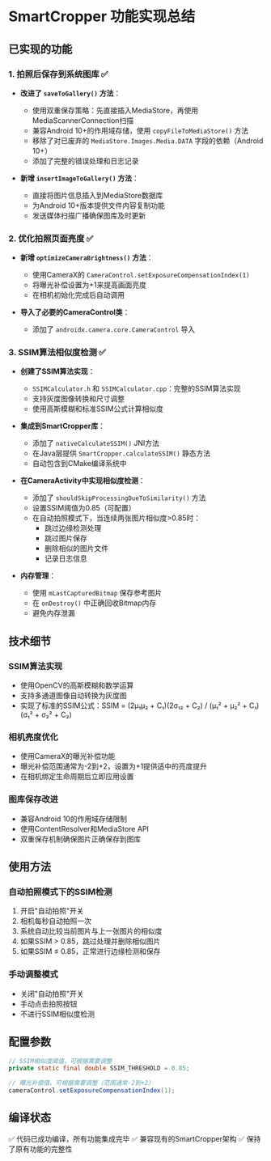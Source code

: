# SmartCropper 功能实现总结

## 已实现的功能

### 1. 拍照后保存到系统图库 ✅
- **改进了 `saveToGallery()` 方法**：
  - 使用双重保存策略：先直接插入MediaStore，再使用MediaScannerConnection扫描
  - 兼容Android 10+的作用域存储，使用 `copyFileToMediaStore()` 方法
  - 移除了对已废弃的 `MediaStore.Images.Media.DATA` 字段的依赖（Android 10+）
  - 添加了完整的错误处理和日志记录

- **新增 `insertImageToGallery()` 方法**：
  - 直接将图片信息插入到MediaStore数据库
  - 为Android 10+版本提供文件内容复制功能
  - 发送媒体扫描广播确保图库及时更新

### 2. 优化拍照页面亮度 ✅
- **新增 `optimizeCameraBrightness()` 方法**：
  - 使用CameraX的 `CameraControl.setExposureCompensationIndex(1)` 
  - 将曝光补偿设置为+1来提高画面亮度
  - 在相机初始化完成后自动调用

- **导入了必要的CameraControl类**：
  - 添加了 `androidx.camera.core.CameraControl` 导入

### 3. SSIM算法相似度检测 ✅
- **创建了SSIM算法实现**：
  - `SSIMCalculator.h` 和 `SSIMCalculator.cpp`：完整的SSIM算法实现
  - 支持灰度图像转换和尺寸调整
  - 使用高斯模糊和标准SSIM公式计算相似度

- **集成到SmartCropper库**：
  - 添加了 `nativeCalculateSSIM()` JNI方法
  - 在Java层提供 `SmartCropper.calculateSSIM()` 静态方法
  - 自动包含到CMake编译系统中

- **在CameraActivity中实现相似度检测**：
  - 添加了 `shouldSkipProcessingDueToSimilarity()` 方法
  - 设置SSIM阈值为0.85（可配置）
  - 在自动拍照模式下，当连续两张图片相似度>0.85时：
    - 跳过边缘检测处理
    - 跳过图片保存
    - 删除相似的图片文件
    - 记录日志信息

- **内存管理**：
  - 使用 `mLastCapturedBitmap` 保存参考图片
  - 在 `onDestroy()` 中正确回收Bitmap内存
  - 避免内存泄漏

## 技术细节

### SSIM算法实现
- 使用OpenCV的高斯模糊和数学运算
- 支持多通道图像自动转换为灰度图
- 实现了标准的SSIM公式：SSIM = (2μ₁μ₂ + C₁)(2σ₁₂ + C₂) / (μ₁² + μ₂² + C₁)(σ₁² + σ₂² + C₂)

### 相机亮度优化
- 使用CameraX的曝光补偿功能
- 曝光补偿范围通常为-2到+2，设置为+1提供适中的亮度提升
- 在相机绑定生命周期后立即应用设置

### 图库保存改进
- 兼容Android 10的作用域存储限制
- 使用ContentResolver和MediaStore API
- 双重保存机制确保图片正确保存到图库

## 使用方法

### 自动拍照模式下的SSIM检测
1. 开启"自动拍照"开关
2. 相机每秒自动拍照一次
3. 系统自动比较当前图片与上一张图片的相似度
4. 如果SSIM > 0.85，跳过处理并删除相似图片
5. 如果SSIM ≤ 0.85，正常进行边缘检测和保存

### 手动调整模式
- 关闭"自动拍照"开关
- 手动点击拍照按钮
- 不进行SSIM相似度检测

## 配置参数

```java
// SSIM相似度阈值，可根据需要调整
private static final double SSIM_THRESHOLD = 0.85;

// 曝光补偿值，可根据需要调整（范围通常-2到+2）
cameraControl.setExposureCompensationIndex(1);
```

## 编译状态
✅ 代码已成功编译，所有功能集成完毕
✅ 兼容现有的SmartCropper架构
✅ 保持了原有功能的完整性
